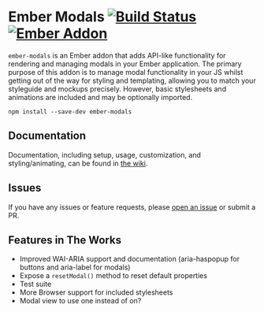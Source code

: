 Ember Modals [![Build Status](https://travis-ci.org/sir-dunxalot/ember-modals.svg)](https://travis-ci.org/sir-dunxalot/ember-modals) [![Ember Addon](https://s3.amazonaws.com/images.jebbit.com/ember/badge.svg)](http://www.emberaddons.com)
======

`ember-modals` is an Ember addon that adds API-like functionality for rendering and managing modals in your Ember application. The primary purpose of this addon is to manage modal functionality in your JS whilst getting out of the way for styling and templating, allowing you to match your styleguide and mockups precisely. However, basic stylesheets and animations are included and may be optionally imported.

```
npm install --save-dev ember-modals
```

## Documentation

Documentation, including setup, usage, customization, and styling/animating, can be found in [the wiki](https://github.com/sir-dunxalot/ember-modals/wiki).


## Issues

If you have any issues or feature requests, please [open an issue](https://github.com/sir-dunxalot/ember-modals/issues/new) or submit a PR.


## Features in The Works

- Improved WAI-ARIA support and documentation (aria-haspopup for buttons and aria-label for modals)
- Expose a `resetModal()` method to reset default properties
- Test suite
- More Browser support for included stylesheets
- Modal view to use one instead of on?
